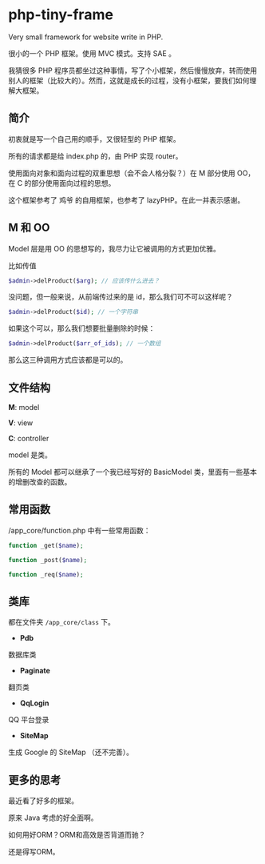 php-tiny-frame
==============

Very small framework for website write in PHP.

很小的一个 PHP 框架。使用 MVC 模式。支持 SAE 。

我猜很多 PHP 程序员都坐过这种事情，写了个小框架，然后慢慢放弃，转而使用别人的框架（比较大的）。然而，这就是成长的过程，没有小框架，要我们如何理解大框架。

简介
-------

初衷就是写一个自己用的顺手，又很轻型的 PHP 框架。

所有的请求都是给 index.php 的，由 PHP 实现 router。

使用面向对象和面向过程的双重思想（会不会人格分裂？）在 M 部分使用 OO，在 C 的部分使用面向过程的思想。

这个框架参考了 鸡爷 的自用框架，也参考了 lazyPHP。在此一并表示感谢。

M 和 OO
-------

Model 层是用 OO 的思想写的，我尽力让它被调用的方式更加优雅。

比如传值

```php
$admin->delProduct($arg); // 应该传什么进去？
```

没问题，但一般来说，从前端传过来的是 id，那么我们可不可以这样呢？

```php
$admin->delProduct($id); // 一个字符串
```

如果这个可以，那么我们想要批量删除的时候：

```php
$admin->delProduct($arr_of_ids); // 一个数组
```

那么这三种调用方式应该都是可以的。

文件结构
--------

**M**: model

**V**: view

**C**: controller

model 是类。

所有的 Model 都可以继承了一个我已经写好的 BasicModel 类，里面有一些基本的增删改查的函数。

常用函数
--------

/app_core/function.php 中有一些常用函数：

```php
function _get($name);

function _post($name);

function _req($name);
```

类库
-----

都在文件夹 `/app_core/class` 下。

- **Pdb**

 数据库类

- **Paginate**

 翻页类

- **QqLogin**

 QQ 平台登录

- **SiteMap**

 生成 Google 的 SiteMap （还不完善）。

更多的思考
-----------

最近看了好多的框架。

原来 Java 考虑的好全面啊。

如何用好ORM？ORM和高效是否背道而驰？

还是得写ORM。
